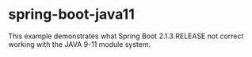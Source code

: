 # spring-boot-java11
This example demonstrates what Spring Boot 2.1.3.RELEASE not correct working with the JAVA 9-11 module system. 
